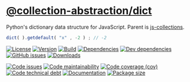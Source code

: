 [@collection-abstraction/dict](https://collection-abstraction.github.io/dict)
==

Python's dictionary data structure for JavaScript. Parent is
[js-collections](https://github.com/make-github-pseudonymous-again/js-collections).

```js
dict( ).getdefault( "x" , -2 ) ; // -2
```

[![License](https://img.shields.io/github/license/collection-abstraction/dict.svg)](https://raw.githubusercontent.com/collection-abstraction/dict/master/LICENSE)
[![Version](https://img.shields.io/npm/v/@collection-abstraction/dict.svg)](https://www.npmjs.org/package/@collection-abstraction/dict)
[![Build](https://img.shields.io/travis/collection-abstraction/dict/master.svg)](https://travis-ci.org/collection-abstraction/dict/branches)
[![Dependencies](https://img.shields.io/david/collection-abstraction/dict.svg)](https://david-dm.org/collection-abstraction/dict)
[![Dev dependencies](https://img.shields.io/david/dev/collection-abstraction/dict.svg)](https://david-dm.org/collection-abstraction/dict?type=dev)
[![GitHub issues](https://img.shields.io/github/issues/collection-abstraction/dict.svg)](https://github.com/collection-abstraction/dict/issues)
[![Downloads](https://img.shields.io/npm/dm/@collection-abstraction/dict.svg)](https://www.npmjs.org/package/@collection-abstraction/dict)

[![Code issues](https://img.shields.io/codeclimate/issues/collection-abstraction/dict.svg)](https://codeclimate.com/github/collection-abstraction/dict/issues)
[![Code maintainability](https://img.shields.io/codeclimate/maintainability/collection-abstraction/dict.svg)](https://codeclimate.com/github/collection-abstraction/dict/trends/churn)
[![Code coverage (cov)](https://img.shields.io/codecov/c/gh/collection-abstraction/dict/master.svg)](https://codecov.io/gh/collection-abstraction/dict)
[![Code technical debt](https://img.shields.io/codeclimate/tech-debt/collection-abstraction/dict.svg)](https://codeclimate.com/github/collection-abstraction/dict/trends/technical_debt)
[![Documentation](https://collection-abstraction.github.io/dict/badge.svg)](https://collection-abstraction.github.io/dict/source.html)
[![Package size](https://img.shields.io/bundlephobia/minzip/@collection-abstraction/dict)](https://bundlephobia.com/result?p=@collection-abstraction/dict)
